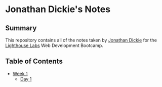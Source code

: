 # Jonathan Dickie's Notes
## Summary
This repository contains all of the notes taken by [Jonathan Dickie](https://github.com/jonathanddickie) for the [Lighthouse Labs](https://www.lighthouselabs.ca/) Web Development Bootcamp.
## Table of Contents
* [Week 1](/Week_1)
  * [Day 1](/Week_1/Day_1)